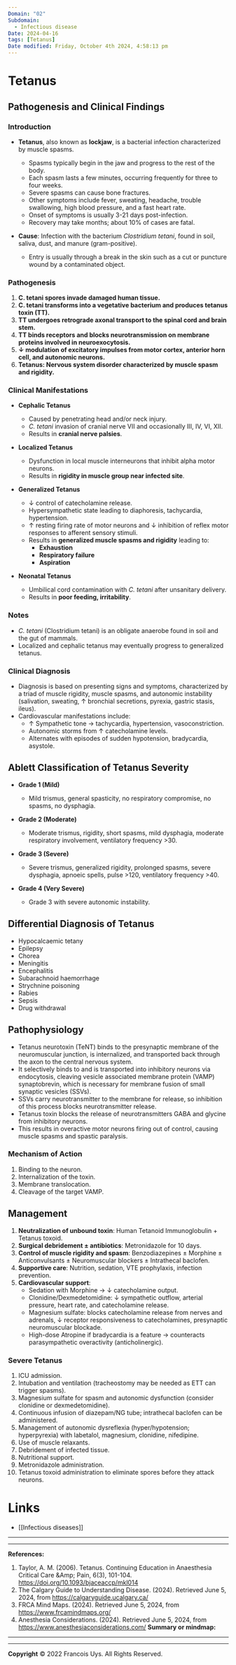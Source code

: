 ```yaml
---
Domain: "02"
Subdomain:
  - Infectious disease
Date: 2024-04-16
tags: [Tetanus]
Date modified: Friday, October 4th 2024, 4:58:13 pm
---
```


# Tetanus
## Pathogenesis and Clinical Findings

### Introduction

- **Tetanus**, also known as **lockjaw**, is a bacterial infection characterized by muscle spasms.
	
	- Spasms typically begin in the jaw and progress to the rest of the body.
	- Each spasm lasts a few minutes, occurring frequently for three to four weeks.
	- Severe spasms can cause bone fractures.
	- Other symptoms include fever, sweating, headache, trouble swallowing, high blood pressure, and a fast heart rate.
	- Onset of symptoms is usually 3-21 days post-infection.
	- Recovery may take months; about 10% of cases are fatal.
- **Cause**: Infection with the bacterium _Clostridium tetani_, found in soil, saliva, dust, and manure (gram-positive).
	
	- Entry is usually through a break in the skin such as a cut or puncture wound by a contaminated object.

### Pathogenesis

1. **C. tetani spores invade damaged human tissue.**
2. **C. tetani transforms into a vegetative bacterium and produces tetanus toxin (TT).**
3. **TT undergoes retrograde axonal transport to the spinal cord and brain stem.**
4. **TT binds receptors and blocks neurotransmission on membrane proteins involved in neuroexocytosis.**
5. **↓ modulation of excitatory impulses from motor cortex, anterior horn cell, and autonomic neurons.**
6. **Tetanus: Nervous system disorder characterized by muscle spasm and rigidity.**

### Clinical Manifestations

- **Cephalic Tetanus**
	
	- Caused by penetrating head and/or neck injury.
	- _C. tetani_ invasion of cranial nerve VII and occasionally III, IV, VI, XII.
	- Results in **cranial nerve palsies**.
- **Localized Tetanus**
	
	- Dysfunction in local muscle interneurons that inhibit alpha motor neurons.
	- Results in **rigidity in muscle group near infected site**.
- **Generalized Tetanus**
	
	- ↓ control of catecholamine release.
	- Hypersympathetic state leading to diaphoresis, tachycardia, hypertension.
	- ↑ resting firing rate of motor neurons and ↓ inhibition of reflex motor responses to afferent sensory stimuli.
	- Results in **generalized muscle spasms and rigidity** leading to:
		- **Exhaustion**
		- **Respiratory failure**
		- **Aspiration**
- **Neonatal Tetanus**
	
	- Umbilical cord contamination with _C. tetani_ after unsanitary delivery.
	- Results in **poor feeding, irritability**.

### Notes

- _C. tetani_ (Clostridium tetani) is an obligate anaerobe found in soil and the gut of mammals.
- Localized and cephalic tetanus may eventually progress to generalized tetanus.

### Clinical Diagnosis

- Diagnosis is based on presenting signs and symptoms, characterized by a triad of muscle rigidity, muscle spasms, and autonomic instability (salivation, sweating, ↑ bronchial secretions, pyrexia, gastric stasis, ileus).
- Cardiovascular manifestations include:
	- ↑ Sympathetic tone → tachycardia, hypertension, vasoconstriction.
	- Autonomic storms from ↑ catecholamine levels.
	- Alternates with episodes of sudden hypotension, bradycardia, asystole.

## Ablett Classification of Tetanus Severity

- **Grade 1 (Mild)**
	
	- Mild trismus, general spasticity, no respiratory compromise, no spasms, no dysphagia.
- **Grade 2 (Moderate)**
	
	- Moderate trismus, rigidity, short spasms, mild dysphagia, moderate respiratory involvement, ventilatory frequency >30.
- **Grade 3 (Severe)**
	
	- Severe trismus, generalized rigidity, prolonged spasms, severe dysphagia, apnoeic spells, pulse >120, ventilatory frequency >40.
- **Grade 4 (Very Severe)**
	
	- Grade 3 with severe autonomic instability.

## Differential Diagnosis of Tetanus

- Hypocalcaemic tetany
- Epilepsy
- Chorea
- Meningitis
- Encephalitis
- Subarachnoid haemorrhage
- Strychnine poisoning
- Rabies
- Sepsis
- Drug withdrawal

## Pathophysiology

- Tetanus neurotoxin (TeNT) binds to the presynaptic membrane of the neuromuscular junction, is internalized, and transported back through the axon to the central nervous system.
- It selectively binds to and is transported into inhibitory neurons via endocytosis, cleaving vesicle associated membrane protein (VAMP) synaptobrevin, which is necessary for membrane fusion of small synaptic vesicles (SSVs).
- SSVs carry neurotransmitter to the membrane for release, so inhibition of this process blocks neurotransmitter release.
- Tetanus toxin blocks the release of neurotransmitters GABA and glycine from inhibitory neurons.
- This results in overactive motor neurons firing out of control, causing muscle spasms and spastic paralysis.

### Mechanism of Action

1. Binding to the neuron.
2. Internalization of the toxin.
3. Membrane translocation.
4. Cleavage of the target VAMP.

## Management

1. **Neutralization of unbound toxin**: Human Tetanoid Immunoglobulin + Tetanus toxoid.
2. **Surgical debridement ± antibiotics**: Metronidazole for 10 days.
3. **Control of muscle rigidity and spasm**: Benzodiazepines ± Morphine ± Anticonvulsants ± Neuromuscular blockers ± Intrathecal baclofen.
4. **Supportive care**: Nutrition, sedation, VTE prophylaxis, infection prevention.
5. **Cardiovascular support**:
	- Sedation with Morphine → ↓ catecholamine output.
	- Clonidine/Dexmedetomidine: ↓ sympathetic outflow, arterial pressure, heart rate, and catecholamine release.
	- Magnesium sulfate: blocks catecholamine release from nerves and adrenals, ↓ receptor responsiveness to catecholamines, presynaptic neuromuscular blockade.
	- High-dose Atropine if bradycardia is a feature → counteracts parasympathetic overactivity (anticholinergic).

### Severe Tetanus

1. ICU admission.
2. Intubation and ventilation (tracheostomy may be needed as ETT can trigger spasms).
3. Magnesium sulfate for spasm and autonomic dysfunction (consider clonidine or dexmedetomidine).
4. Continuous infusion of diazepam/NG tube; intrathecal baclofen can be administered.
5. Management of autonomic dysreflexia (hyper/hypotension; hyperpyrexia) with labetalol, magnesium, clonidine, nifedipine.
6. Use of muscle relaxants.
7. Debridement of infected tissue.
8. Nutritional support.
9. Metronidazole administration.
10. Tetanus toxoid administration to eliminate spores before they attack neurons.

# Links
- [[Infectious diseases]]

---

---
**References:**

1. Taylor, A. M. (2006). Tetanus. Continuing Education in Anaesthesia Critical Care &Amp; Pain, 6(3), 101-104. https://doi.org/10.1093/bjaceaccp/mkl014
2. The Calgary Guide to Understanding Disease. (2024). Retrieved June 5, 2024, from https://calgaryguide.ucalgary.ca/
3. FRCA Mind Maps. (2024). Retrieved June 5, 2024, from https://www.frcamindmaps.org/
4. Anesthesia Considerations. (2024). Retrieved June 5, 2024, from https://www.anesthesiaconsiderations.com/
**Summary or mindmap:**

---------------------------------------------------------------------------------------------


---

**Copyright**
© 2022 Francois Uys. All Rights Reserved.
